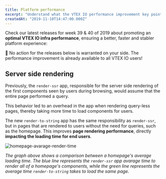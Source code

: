 ```yaml
---
title: Platform performance
excerpt: "Understand what the VTEX IO performance improvement key points were for week 39 and 40 of 2019."
createdAt: "2019-11-10T14:47:00.000Z"
---
```


Check our latest releases for week 39 & 40 of 2019 about promoting an **optimal VTEX IO infra performance**, ensuring a better, faster and stabler platform experience:

:eyes: No action for the releases below is warranted on your side. The performance improvement is already available to all VTEX IO users!

## Server side rendering 

Previously, the `render-ssr` app, responsible for the server side rendering of the first components seen by users during browsing, would assume that the entire page performed a query.

This behavior led to an overhead in the app when rendering query-less pages, thereby taking more time to load components for users.

The new `render-to-string` app has the same responsibility as `render-ssr`, but in pages that are rendered to users without the need for queries, such as the homepage. This improves **page rendering performance**, directly **impacting the loading time for end users**.

![homepage-avarage-render-time](https://user-images.githubusercontent.com/52087100/66655279-27095400-ec12-11e9-8b94-9da50388b0a6.png)

_The graph above shows a comparison between a homepage's average loading time. The blue line represents the `render-ssr` app avarage time to render all of a homepage's components, while the green line represents the average time  `render-to-string` takes to load the same page._
